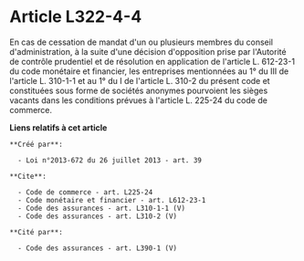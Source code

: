 # Article L322-4-4

En cas de cessation de mandat d'un ou plusieurs membres du conseil d'administration, à la suite d'une décision d'opposition
prise par l'Autorité de contrôle prudentiel et de résolution en application de l'article L. 612-23-1 du code monétaire et
financier, les entreprises mentionnées au 1° du III de l'article L. 310-1-1 et au 1° du I de l'article L. 310-2 du présent
code et constituées sous forme de sociétés anonymes pourvoient les sièges vacants dans les conditions prévues à l'article L.
225-24 du code de commerce.

**Liens relatifs à cet article**

	**Créé par**:

	  - Loi n°2013-672 du 26 juillet 2013 - art. 39

	**Cite**:

	  - Code de commerce - art. L225-24
	  - Code monétaire et financier - art. L612-23-1
	  - Code des assurances - art. L310-1-1 (V)
	  - Code des assurances - art. L310-2 (V)

	**Cité par**:

	  - Code des assurances - art. L390-1 (V)
